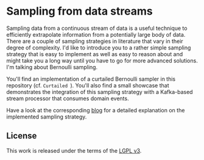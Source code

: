 # Sampling from data streams

Sampling data from a continuous stream of data is a useful technique to efficiently extrapolate information from a potentially large body of data. There are a couple of sampling strategies in literature that vary in their degree of complexity. I'd like to introduce you to a rather simple sampling strategy that is easy to implement as well as easy to reason about and might take you a long way until you have to go for more advanced solutions. I'm talking about Bernoulli sampling.

You'll find an implementation of a curtailed Bernoulli sampler in this repository (cf. `Curtailed
`). You'll also find a small showcase that demonstrates the integration of this sampling strategy with a Kafka-based stream processor that consumes domain events.

Have a look at the corresponding [blog](TBD) for a detailed explanation on the implemented sampling strategy.

## License

This work is released under the terms of the [LGPL v3](http://www.gnu.org/licenses/lgpl-3.0.html).